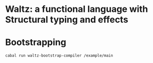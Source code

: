 # Waltz: a functional language with Structural typing and effects

# Bootstrapping
```sh
cabal run waltz-bootstrap-compiler /example/main
```
